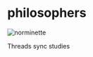 # philosophers

![norminette](https://github.com/angelasoler/philosophers/actions/workflows/basic_test.yml/badge.svg)

Threads sync studies
